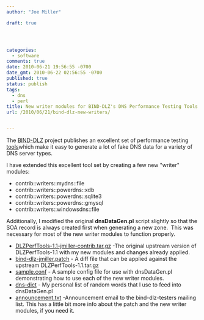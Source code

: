 ```yaml
---
author: "Joe Miller"

draft: true




categories:
  - software
comments: true
date: 2010-06-21 19:56:55 -0700
date_gmt: 2010-06-22 02:56:55 -0700
published: true
status: publish
tags:
  - dns
  - perl
title: New writer modules for BIND-DLZ's DNS Performance Testing Tools
url: /2010/06/21/bind-dlz-new-writers/


---
```


The [BIND-DLZ](http://bind-dlz.sourceforge.net/ "BIND-DLZ") project publishes an excellent set of performance testing [tools](http://bind-dlz.sourceforge.net/perf_tools.html "bind-dlz performance testing tools")which make it easy to generate a lot of fake DNS data for a variety of DNS server types.

I have extended this excellent tool set by creating a few new "writer" modules:

- contrib::writers::mydns::file
- contrib::writers::powerdns::xdb
- contrib::writers::powerdns::sqlite3
- contrib::writers::powerdns::gmysql
- contrib::writers::windowsdns::file

<!--more-->

Additionally, I modified the original **dnsDataGen.pl** script slightly so that the SOA record is always created first when generating a new zone.  This was necessary for most of the new writer modules to function properly.

- [DLZPerfTools-1.1-jmiller-contrib.tar.gz](http://www.joeym.net/files/bind-dlz-patches/DLZPerfTools-1.1-jmiller-contrib.tar.gz "DLZPerfTools-1.1-jmiller-contrib.tar.gz") -The original upstream version of DLZPerfTools-1.1 with my new modules and changes already applied.
- [bind-dlz-jmiller.patch](http://www.joeym.net/files/bind-dlz-patches/bind-dlz-jmiller.patch "bind-dlz-jmiller.patch") - A diff file that can be applied against the upstream DLZPerfTools-1.1.tar.gz
- [sample.conf](http://www.joeym.net/files/bind-dlz-patches/sample.conf "sample.conf") - A sample config file for use with dnsDataGen.pl demonstrating how to use each of the new writer modules.
- [dns-dict](http://www.joeym.net/files/bind-dlz-patches/dns-dict "dns-dict") - My personal list of random words that I use to feed into dnsDataGen.pl
- [announcement.txt](http://www.joeym.net/files/bind-dlz-patches/announcement.txt "announcement.txt") -Announcement email to the bind-dlz-testers mailing list. This has a little bit more info about the patch and the new writer modules, if you need it.